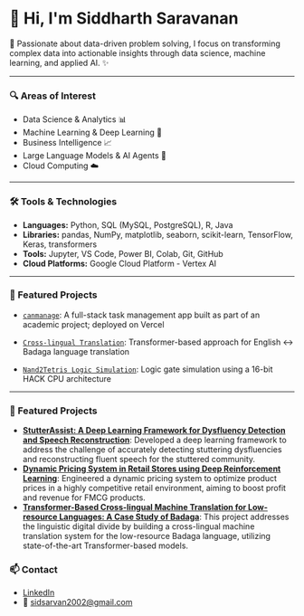 # 👋 Hi, I'm Siddharth Saravanan

🚀 Passionate about data-driven problem solving, I focus on transforming complex data into actionable insights through data science, machine learning, and applied AI. ✨

---

### 🔍 Areas of Interest
-   Data Science & Analytics 📊
-   Machine Learning & Deep Learning 🧠
-   Business Intelligence 📈
-   Large Language Models & AI Agents 🤖
-   Cloud Computing ☁️
  
---

### 🛠️ Tools & Technologies
- **Languages:** Python, SQL (MySQL, PostgreSQL), R, Java
- **Libraries:** pandas, NumPy, matplotlib, seaborn, scikit-learn, TensorFlow, Keras, transformers
- **Tools:** Jupyter, VS Code, Power BI, Colab, Git, GitHub
- **Cloud Platforms:** Google Cloud Platform - Vertex AI

---

### 📌 Featured Projects
- [`canmanage`](https://github.com/Siddharth-Saravanan/canmanage): A full-stack task management app built as part of an academic project; deployed on Vercel
  
- [`Cross-lingual Translation`](https://github.com/Siddharth-Saravanan/Cross-lingual-Translation-using-Transformer-Models-English-and-Badaga): Transformer-based approach for English ↔ Badaga language translation
  
- [`Nand2Tetris Logic Simulation`](https://github.com/Siddharth-Saravanan/Simulation-of-Logic-Gates-using-Nand2Tetris-16-bit-HACK-CPU): Logic gate simulation using a 16-bit HACK CPU architecture

---

### 📌 Featured Projects

-   **[StutterAssist: A Deep Learning Framework for Dysfluency Detection and Speech Reconstruction](https://github.com/Siddharth-Saravanan/StutterAssist)**: Developed a deep learning framework to address the challenge of accurately detecting stuttering dysfluencies and reconstructing fluent speech for the stuttered community.
-   **[Dynamic Pricing System in Retail Stores using Deep Reinforcement Learning](https://github.com/Siddharth-Saravanan/Retail-Stores-Pricing-Optimization)**: Engineered a dynamic pricing system to optimize product prices in a highly competitive retail environment, aiming to boost profit and revenue for FMCG products.
-   **[Transformer-Based Cross-lingual Machine Translation for Low-resource Languages: A Case Study of Badaga](https://github.com/Siddharth-Saravanan/Retail-Stores-Pricing-Optimization/blob/main/README.md)**: This project addresses the linguistic digital divide by building a cross-lingual machine translation system for the low-resource Badaga language, utilizing state-of-the-art Transformer-based models.

### 📫 Contact
- [LinkedIn](https://www.linkedin.com/in/sidsarvan/) <!-- replace -->
- 📧 sidsarvan2002@gmail.com <!-- replace -->
